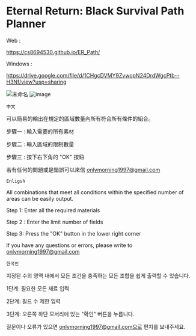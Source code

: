 # Eternal Return: Black Survival Path Planner
Web : 

https://cs8694530.github.io/ER_Path/

Windows : 

https://drive.google.com/file/d/1CHgcDVMY9ZvwopN24DrdWgcPtb--H3Nf/view?usp=sharing

![未命名](https://user-images.githubusercontent.com/19258631/167245022-b2455d6f-6653-4264-b470-ae04a58a4846.png)
![image](https://user-images.githubusercontent.com/19258631/167245297-88455334-293b-48b8-a08f-6e4ba7c47c2e.png)

` 中文 `

可以簡易的輸出在規定的區域數量內所有符合所有條件的組合。

步驟一 : 輸入需要的所有素材 

步驟二 : 輸入區域的限制數量

步驟三 : 按下右下角的 "OK" 按鈕 

若有任何的問題或是錯誤可以來信 onlymorning1997@gmail.com

` Enligsh `

All combinations that meet all conditions within the specified number of areas can be easily output.

Step 1: Enter all the required materials

Step 2 : Enter the limit number of fields

Step 3: Press the "OK" button in the lower right corner

If you have any questions or errors, please write to onlymorning1997@gmail.com

`한국인`

지정된 수의 영역 내에서 모든 조건을 충족하는 모든 조합을 쉽게 출력할 수 있습니다.

1단계: 필요한 모든 재료 입력

2단계: 필드 수 제한 입력

3단계: 오른쪽 하단 모서리에 있는 "확인" 버튼을 누릅니다.

질문이나 오류가 있으면 onlymorning1997@gmail.com으로 편지를 보내주세요.
